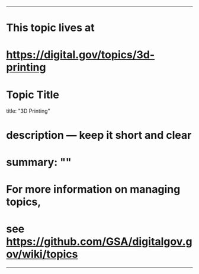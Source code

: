 
---
# This topic lives at
# https://digital.gov/topics/3d-printing

# Topic Title
title: "3D Printing"

# description — keep it short and clear
# summary: ""


# For more information on managing topics,
# see https://github.com/GSA/digitalgov.gov/wiki/topics
---